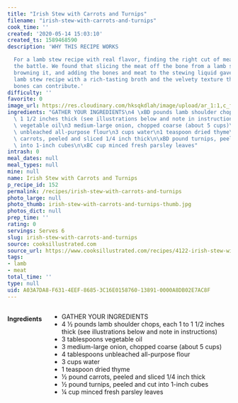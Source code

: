 ```yaml
---
title: "Irish Stew with Carrots and Turnips"
filename: "irish-stew-with-carrots-and-turnips"
cook_time: ''
created: '2020-05-14 15:03:10'
created_ts: 1589468590
description: 'WHY THIS RECIPE WORKS

  For a lamb stew recipe with real flavor, finding the right cut of meat was half
  the battle. We found that slicing the meat off the bone from a lamb shoulder chop,
  browning it, and adding the bones and meat to the stewing liquid gave us a great
  lamb stew recipe with a rich-tasting broth and the velvety texture that only marrow-rich
  bones can contribute.'
difficulty: ''
favorite: 0
image_url: https://res.cloudinary.com/hksqkdlah/image/upload/ar_1:1,c_fill,dpr_2.0,f_auto,fl_lossy.progressive.strip_profile,g_faces:auto,q_auto:low,w_344/34368_sfs-irish-stew-with-carrots-and-turnips-464bw
ingredients: "GATHER YOUR INGREDIENTS\n4 \xBD pounds lamb shoulder chops, each 1 to\
  \ 1 1/2 inches thick (see illustrations below and note in instructions)\n3 tablespoons\
  \ vegetable oil\n3 medium-large onion, chopped coarse (about 5 cups)\n4 tablespoons\
  \ unbleached all-purpose flour\n3 cups water\n1 teaspoon dried thyme\n\xBD pound\
  \ carrots, peeled and sliced 1/4 inch thick\n\xBD pound turnips, peeled and cut\
  \ into 1-inch cubes\n\xBC cup minced fresh parsley leaves"
intrash: 0
meal_dates: null
meal_types: null
mine: null
name: Irish Stew with Carrots and Turnips
p_recipe_id: 152
permalink: /recipes/irish-stew-with-carrots-and-turnips
photo_large: null
photo_thumb: irish-stew-with-carrots-and-turnips-thumb.jpg
photos_dict: null
prep_time: ''
rating: 0
servings: Serves 6
slug: irish-stew-with-carrots-and-turnips
source: cooksillustrated.com
source_url: https://www.cooksillustrated.com/recipes/4122-irish-stew-with-carrots-and-turnips?incode=MCSCD00L0&ref=new_search_experience_16
tags:
- lamb
- meat
total_time: ''
type: null
uid: A03A7DA8-F631-4EEF-8685-3C16E0158760-13891-0000A8DB02E7AC8F
---
```

<div class="large-8 medium-7 columns" id="writeup">	</div><!-- #writeup -->
</div><!-- #row-one -->
<div class="row" id="row-two">	<div class="medium-4 small-5 columns" id="ingredients"><h4>Ingredients</h4><div class="box box-ingredients content"><ul>
<li>GATHER YOUR INGREDIENTS</li>
<li>4 ½ pounds lamb shoulder chops, each 1 to 1 1/2 inches thick (see illustrations below and note in instructions)</li>
<li>3 tablespoons vegetable oil</li>
<li>3 medium-large onion, chopped coarse (about 5 cups)</li>
<li>4 tablespoons unbleached all-purpose flour</li>
<li>3 cups water</li>
<li>1 teaspoon dried thyme</li>
<li>½ pound carrots, peeled and sliced 1/4 inch thick</li>
<li>½ pound turnips, peeled and cut into 1-inch cubes</li>
<li>¼ cup minced fresh parsley leaves</li>
</ul>
</div>	</div>	<div class="medium-6 small-7 columns" id="directions">	</div>
